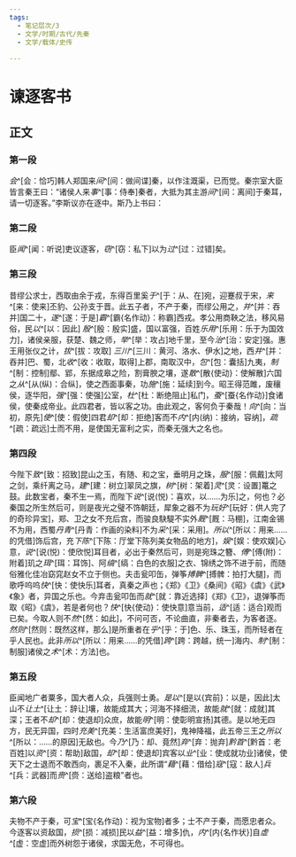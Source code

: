 ```yaml
---
tags:
  - 笔记层次/3
  - 文学/时期/古代/先秦
  - 文学/载体/史传
  
---
```


# 谏逐客书


## 正文

### 第一段
*会*^[会：恰巧]韩人郑国来*间*^[间：做间谍]秦，以作注溉渠，已而觉。秦宗室大臣皆言秦王曰：“诸侯人来*事*^[事：侍奉]秦者，大抵为其主游*间*^[间：离间]于秦耳，请一切逐客。”李斯议亦在逐中。斯乃上书曰：

### 第二段

臣*闻*^[闻：听说]吏议逐客，*窃*^[窃：私下]以为*过*^[过：过错]矣。


### 第三段

昔缪公求士，西取由余于戎，东得百里奚*于*^[于：从、在]宛，迎蹇叔于宋，*来*^[来：使来]丕豹、公孙支于晋。此五子者，不产于秦，而缪公用之，*并*^[并：吞并]国二十，*遂*^[遂：于是]*霸*^[霸{名作动}：称霸]西戎。孝公用商鞅之法，移风易俗，民*以*^[以：因此] *殷*^[殷：殷实]盛，国以富强，百姓*乐用*^[乐用：乐于为国效力]，诸侯亲服，获楚、魏之师，*举*^[举：攻占]地千里，至今*治*^[治：安定]强。惠王用张仪之计，*拔*^[拔：攻取] *三川*^[三川：黄河、洛水、伊水]之地，西*并*^[并：吞并]巴、蜀，北*收*^[收：收取，取得]上郡，南取汉中，*包*^[包：囊括]九夷，*制*^[制：控制]鄢、郢，东据成皋之险，割膏腴之壤，遂*散*^[散{使动}：使解散]六国之*从*^[从(纵)：合纵]，使之西面事秦，功*施*^[施：延续]到今。昭王得范雎，废穰侯，逐华阳，*强*^[强：使强]公室，*杜*^[杜：断绝阻止]私门，*蚕*^[蚕{名作动}]食诸侯，使秦成帝业。此四君者，皆以客之功。由此观之，客何负于秦哉！*向*^[向：当初，原先]*使*^[使：假使]四君*却*^[却：拒绝]客而不*内*^[内(纳)：接纳，容纳]，*疏*^[疏：疏远]士而不用，是使国无富利之实，而秦无强大之名也。

### 第四段

今陛下*致*^[致：招致]昆山之玉，有随、和之宝，垂明月之珠，*服*^[服：佩戴]太阿之剑，乘纤离之马，*建*^[建：树立]翠凤之旗，*树*^[树：架着]*灵*^[灵：设置]鼍之鼓。此数宝者，秦不生一焉，而陛下*说*^[说(悦)：喜欢，以……为乐]之，何也？必秦国之所生然后可，则是夜光之璧不饰朝廷，犀象之器不为*玩好*^[玩好：供人完了的奇珍异宝]，郑、卫之女不充后宫，而骏良駃騠不实外*厩*^[厩：马棚]，江南金锡不为用，西蜀*丹青*^[丹青：作画的染料]不为*采*^[采：采用]。*所以*^[所以：用来……的凭借]饰后宫，充*下陈*^[下陈：厅堂下陈列美女物品的地方]，*娱*^[娱：使欢娱]心意，*说*^[说(悦)：使欣悦]耳目者，必出于秦然后可，则是宛珠之簪、*傅*^[傅(附)：附着]玑之*珥*^[珥：耳饰]、阿*缟*^[缟：白色的衣服]之衣、锦绣之饰不进于前，而随俗雅化佳冶窈窕赵女不立于侧也。夫击瓮叩缶，弹筝*搏髀*^[搏髀：拍打大腿]，而歌呼呜呜*快*^[快：使快乐]耳者，真秦之声也；《郑》《卫》《桑间》《昭》《虞》《武》《象》者，异国之乐也。今弃击瓮叩缶而*就*^[就：靠近选择]《郑》《卫》，退弹筝而取《昭》《虞》，若是者何也？*快*^[快{使动}：使快意]意当前，*适*^[适：适合]观而已矣。今取人则不*然*^[然：如此]，不问可否，不论曲直，非秦者去，为客者逐。*然则*^[然则：既然这样，那么]是所重者在*乎*^[乎：于]色、乐、珠玉，而所轻者在乎人民也。此非*所以*^[所以：用来……的凭借]*跨*^[跨：跨越，统一]海内、*制*^[制：制服]诸侯之*术*^[术：方法]也。

### 第五段

臣闻地广者粟多，国大者人众，兵强则士勇。*是以*^[是以{宾前}：以是，因此]太山不*让土*^[让土：辞让]壤，故能成其大；河海不择细流，故能*就*^[就：成就]其深；王者不*却*^[却：使退却]众庶，故能*明*^[明：使彰明宣扬]其德。是以地无四方，民无异国，四时*充美*^[充美：生活富庶美好]，鬼神降福，此五帝三王之*所以*^[所以：……的原因]无敌也。今*乃*^[乃：却、竟然]*弃*^[弃：抛弃]*黔首*^[黔首：老百姓]以*资*^[资：帮助]敌国，*却*^[却：使退却]宾客以*业*^[业：使成就功业]诸侯，使天下之士退而不敢西向，裹足不入秦，此所谓“*藉*^[藉：借给]*寇*^[寇：敌人]*兵*^[兵：武器]而*赍*^[赍：送给]盗粮”者也。

### 第六段

夫物不产于秦，可*宝*^[宝{名作动}：视为宝物]者多；士不产于秦，而愿忠者众。今逐客以资敌国，*损*^[损：减损]民以*益*^[益：增多]仇，*内*^[内{名作状}]自*虚*^[虚：空虚]而外树怨于诸侯，求国无危，不可得也。
